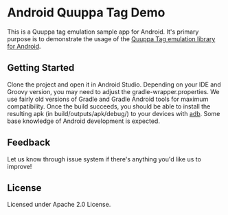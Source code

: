 # Android Quuppa Tag Demo

This is a Quuppa tag emulation sample app for Android. It's primary purpose is to demonstrate the usage of the [Quuppa Tag emulation library for Android](https://github.com/quuppalabs/android-quuppa-taglib).

## Getting Started

Clone the project and open it in Android Studio. Depending on your IDE and Groovy version, you may need to adjust the gradle-wrapper.properties. We use fairly old versions of Gradle and Gradle Android tools for maximum compatibility. Once the build succeeds, you should be able to install the resulting apk (in build/outputs/apk/debug/) to your devices with [adb](https://developer.android.com/studio/command-line/adb). Some base knowledge of Android development is expected.

## Feedback

Let us know through issue system if there's anything you'd like us to improve! 

## License

Licensed under Apache 2.0 License.
